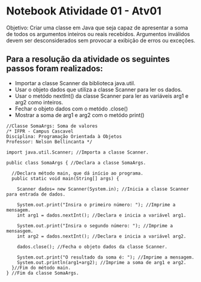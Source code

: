 # Notebook Atividade 01 - Atv01

Objetivo: Criar uma classe em Java que seja capaz de apresentar a soma de todos os argumentos inteiros ou reais recebidos. Argumentos inválidos devem ser desconsiderados sem provocar a exibição de erros ou exceções.

## Para a resolução da atividade os seguintes passos foram realizados:

* Importar a classe Scanner da biblioteca java.util.
* Usar o objeto dados que utiliza a classe Scanner para ler os dados.
* Usar o metódo nextInt() da classe Scanner para ler as variáveis arg1 e arg2 como inteiros.
* Fechar o objeto dados com o metódo .close()
* Mostrar a soma de arg1 e arg2 com o metódo print()

```
//Classe SomaArgs: Soma de valores 
/* IFPR - Campus Cascavel
Disciplina: Programação Orientada à Objetos
Professor: Nelson Bellincanta */ 

import java.util.Scanner; //Importa a classe Scanner.

public class SomaArgs { //Declara a classe SomaArgs.

  //Declara método main, que dá início ao programa.
  public static void main(String[] args) {

    Scanner dados= new Scanner(System.in); //Inicia a classe Scanner para entrada de dados.

    System.out.print("Insira o primeiro número: "); //Imprime a mensagem.
    int arg1 = dados.nextInt(); //Declara e inicia a variável arg1.

    System.out.print("Insira o segundo número: "); //Imprime a mensasgem.
    int arg2 = dados.nextInt(); //Declara e inicia a variável arg2.

    dados.close(); //Fecha o objeto dados da classe Scanner.

    System.out.print("O resultado da soma é: "); //Imprime a mensagem.
    System.out.println(arg1+arg2); //Imprime a soma de arg1 e arg2.
  }//Fim do método main.
} //Fim da classe SomaArgs.
```
